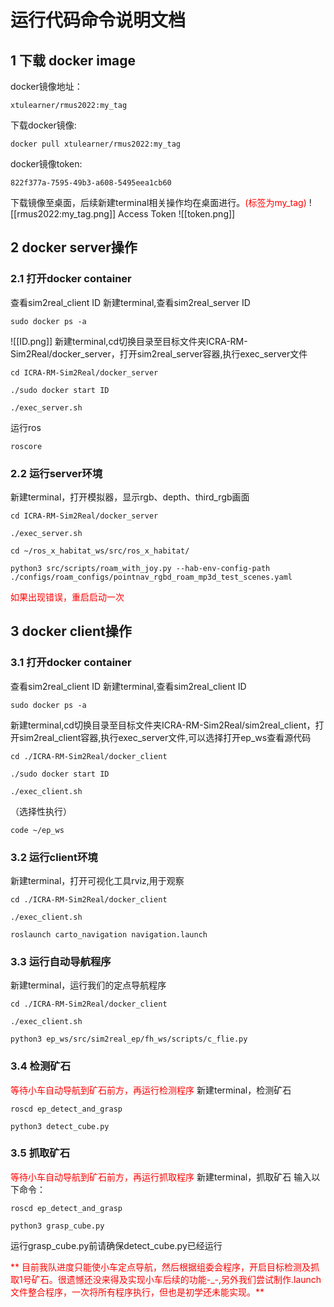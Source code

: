 # 运行代码命令说明文档

## 1 下载 docker image 
docker镜像地址：
```
xtulearner/rmus2022:my_tag
```
下载docker镜像:
```
docker pull xtulearner/rmus2022:my_tag
```
docker镜像token:
```
822f377a-7595-49b3-a608-5495eea1cb60
```
下载镜像至桌面，后续新建terminal相关操作均在桌面进行。<font color= Red>(标签为my_tag)</font>
![[rmus2022:my_tag.png]]
Access Token
![[token.png]]

## 2 docker server操作
### 2.1 打开docker container
查看sim2real_client ID
新建terminal,查看sim2real_server ID
``` 
sudo docker ps -a
```
![[ID.png]]
新建terminal,cd切换目录至目标文件夹ICRA-RM-Sim2Real/docker_server，打开sim2real_server容器,执行exec_server文件
```
cd ICRA-RM-Sim2Real/docker_server
```
```
./sudo docker start ID
```
```
./exec_server.sh 
```

运行ros
```
roscore
```

### 2.2 运行server环境
新建terminal，打开模拟器，显示rgb、depth、third_rgb画面
```
cd ICRA-RM-Sim2Real/docker_server
```
```
./exec_server.sh
```
```
cd ~/ros_x_habitat_ws/src/ros_x_habitat/
```
```
python3 src/scripts/roam_with_joy.py --hab-env-config-path ./configs/roam_configs/pointnav_rgbd_roam_mp3d_test_scenes.yaml
```
<font color= Red>如果出现错误，重启启动一次</font>

## 3 docker client操作
### 3.1 打开docker container
查看sim2real_client ID
新建terminal,查看sim2real_client ID
``` 
sudo docker ps -a
```

新建terminal,cd切换目录至目标文件夹ICRA-RM-Sim2Real/sim2real_client，打开sim2real_client容器,执行exec_server文件,可以选择打开ep_ws查看源代码
```
cd ./ICRA-RM-Sim2Real/docker_client
```
```
./sudo docker start ID
```
```
./exec_client.sh 
```
（选择性执行）
  ```
  code ~/ep_ws
  ```
  
### 3.2 运行client环境
新建terminal，打开可视化工具rviz,用于观察
```
cd ./ICRA-RM-Sim2Real/docker_client
```
```
./exec_client.sh 
```
```
roslaunch carto_navigation navigation.launch
```

### 3.3  运行自动导航程序
新建terminal，运行我们的定点导航程序
```
cd ./ICRA-RM-Sim2Real/docker_client
```
```
./exec_client.sh 
```
```
python3 ep_ws/src/sim2real_ep/fh_ws/scripts/c_flie.py
```

### 3.4 检测矿石
<font color= Red>等待小车自动导航到矿石前方，再运行检测程序</font>
新建terminal，检测矿石
```
roscd ep_detect_and_grasp
```
```
python3 detect_cube.py
```

### 3.5 抓取矿石
<font color= Red>等待小车自动导航到矿石前方，再运行抓取程序</font>
新建terminal，抓取矿石
输入以下命令：
```
roscd ep_detect_and_grasp
```

```
python3 grasp_cube.py
```
运行grasp_cube.py前请确保detect_cube.py已经运行

<font color= Red>** 目前我队进度只能使小车定点导航，然后根据组委会程序，开启目标检测及抓取1号矿石。很遗憾还没来得及实现小车后续的功能-_-,另外我们尝试制作.launch文件整合程序，一次将所有程序执行，但也是初学还未能实现。** </font>

